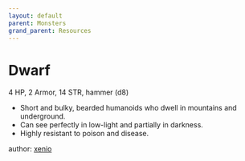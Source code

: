 ```yaml
---
layout: default
parent: Monsters
grand_parent: Resources
---
```


# Dwarf
4 HP, 2 Armor, 14 STR, hammer (d8)  
- Short and bulky, bearded humanoids who dwell in mountains and underground.  
- Can see perfectly in low-light and partially in darkness.  
- Highly resistant to poison and disease.  

author: [xenio](https://xenioinabottle.blogspot.com)
